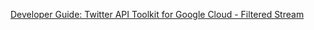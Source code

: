 [Developer Guide: Twitter API Toolkit for Google Cloud - Filtered Stream](https://developer.twitter.com/en/docs/tutorials/developer-guide--twitter-api-toolkit-for-google-cloud1)
